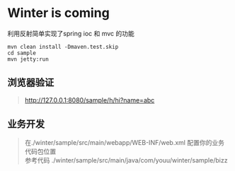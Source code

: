 # Winter is coming

利用反射简单实现了spring ioc 和 mvc 的功能

```shell
mvn clean install -Dmaven.test.skip
cd sample
mvn jetty:run
```

## 浏览器验证

> http://127.0.0.1:8080/sample/h/hi?name=abc

## 业务开发

> 在./winter/sample/src/main/webapp/WEB-INF/web.xml 配置你的业务代码包位置  
> 参考代码 ./winter/sample/src/main/java/com/youu/winter/sample/bizz